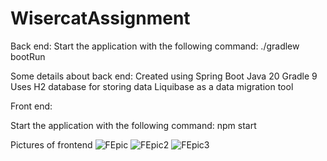 # WisercatAssignment
Back end:
Start the application with the following command: ./gradlew bootRun

Some details about back end:
Created using Spring Boot
Java 20
Gradle 9
Uses H2 database for storing data
Liquibase as a data migration tool

Front end:

Start the application with the following command: npm start

Pictures of frontend
![FEpic](https://user-images.githubusercontent.com/92799949/236901807-ba469e71-ba6a-4876-895e-73f65b720f7d.PNG)
![FEpic2](https://user-images.githubusercontent.com/92799949/236902318-59e47cef-a0eb-45f9-ab50-c589ce0e0a33.PNG)
![FEpic3](https://user-images.githubusercontent.com/92799949/236902350-1ebae75e-6be9-4db9-838a-5b01e4a749a7.PNG)
